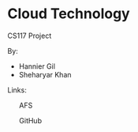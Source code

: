 # Cloud Technology

CS117 Project

By:
<ul>
<li>Hannier Gil</li>
<li>Sheharyar Khan</li>
</ul>

Links:
<ul>
AFS

GitHub
    
</ul>